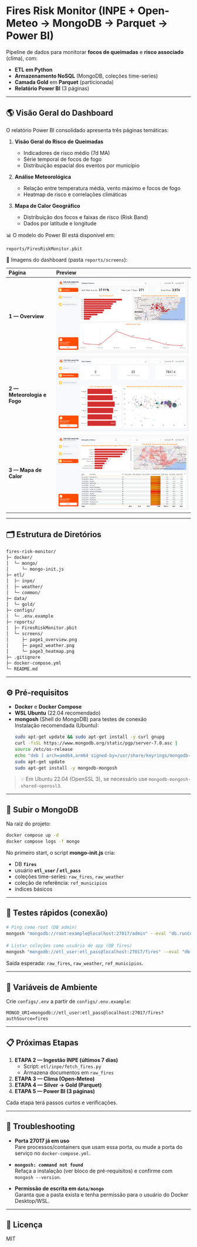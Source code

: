 # Fires Risk Monitor (INPE + Open-Meteo → MongoDB → Parquet → Power BI)

Pipeline de dados para monitorar **focos de queimadas** e **risco associado** (clima), com:
- **ETL em Python**
- **Armazenamento NoSQL** (MongoDB, coleções time-series)
- **Camada Gold** em **Parquet** (particionada)
- **Relatório Power BI** (3 páginas)

---

## 🌎 Visão Geral do Dashboard

O relatório Power BI consolidado apresenta três páginas temáticas:

1. **Visão Geral do Risco de Queimadas**
   - Indicadores de risco médio (7d MA)
   - Série temporal de focos de fogo
   - Distribuição espacial dos eventos por município

2. **Análise Meteorológica**
   - Relação entre temperatura média, vento máximo e focos de fogo
   - Heatmap de risco e correlações climáticas

3. **Mapa de Calor Geográfico**
   - Distribuição dos focos e faixas de risco (Risk Band)
   - Dados por latitude e longitude

📊 O modelo do Power BI está disponível em:
```
reports/FiresRiskMonitor.pbit
```

📸 Imagens do dashboard (pasta `reports/screens`):

| Página | Preview |
|:-------|:---------|
| **1 — Overview** | ![Dashboard Overview](reports/screens/Screenshot_53.png) |
| **2 — Meteorologia e Fogo** | ![Meteorology and Fire](reports/screens/Screenshot_54.png) |
| **3 — Mapa de Calor** | ![Heatmap](reports/screens/Screenshot_55.png) |

---

## 🗂 Estrutura de Diretórios

```
fires-risk-monitor/
├─ docker/
│  └─ mongo/
│     └─ mongo-init.js
├─ etl/
│  ├─ inpe/
│  ├─ weather/
│  └─ common/
├─ data/
│  └─ gold/
├─ configs/
│  └─ .env.example
├─ reports/
│  ├─ FiresRiskMonitor.pbit
│  └─ screens/
│     ├─ page1_overview.png
│     ├─ page2_weather.png
│     └─ page3_heatmap.png
├─ .gitignore
├─ docker-compose.yml
└─ README.md
```

---

## ⚙️ Pré-requisitos

- **Docker** e **Docker Compose**
- **WSL Ubuntu** (22.04 recomendado)
- **mongosh** (Shell do MongoDB) para testes de conexão  
  Instalação recomendada (Ubuntu):  
  ```bash
  sudo apt-get update && sudo apt-get install -y curl gnupg
  curl -fsSL https://www.mongodb.org/static/pgp/server-7.0.asc |     sudo gpg --dearmor -o /usr/share/keyrings/mongodb-server-7.0.gpg
  source /etc/os-release
  echo "deb [ arch=amd64,arm64 signed-by=/usr/share/keyrings/mongodb-server-7.0.gpg ] https://repo.mongodb.org/apt/ubuntu $UBUNTU_CODENAME/mongodb-org/7.0 multiverse" |     sudo tee /etc/apt/sources.list.d/mongodb-org-7.0.list
  sudo apt-get update
  sudo apt-get install -y mongodb-mongosh
  ```

> 💡 Em Ubuntu 22.04 (OpenSSL 3), se necessário use `mongodb-mongosh-shared-openssl3`.

---

## 🚀 Subir o MongoDB

Na raiz do projeto:

```bash
docker compose up -d
docker compose logs -f mongo
```

No primeiro start, o script **mongo-init.js** cria:
- DB **`fires`**
- usuário **`etl_user` / `etl_pass`**
- coleções time-series: `raw_fires`, `raw_weather`
- coleção de referência: `ref_municipios`
- índices básicos

---

## 🧪 Testes rápidos (conexão)

```bash
# Ping como root (DB admin)
mongosh "mongodb://root:example@localhost:27017/admin" --eval "db.runCommand({ ping: 1 })"

# Listar coleções como usuário de app (DB fires)
mongosh "mongodb://etl_user:etl_pass@localhost:27017/fires" --eval "db.getCollectionNames()"
```

Saída esperada: `raw_fires`, `raw_weather`, `ref_municipios`.

---

## 🔐 Variáveis de Ambiente

Crie `configs/.env` a partir de `configs/.env.example`:

```
MONGO_URI=mongodb://etl_user:etl_pass@localhost:27017/fires?authSource=fires
```

---

## 📋 Próximas Etapas

1. **ETAPA 2 — Ingestão INPE (últimos 7 dias)**  
   - Script: `etl/inpe/fetch_fires.py`
   - Armazena documentos em `raw_fires`
2. **ETAPA 3 — Clima (Open-Meteo)**
3. **ETAPA 4 — Silver → Gold (Parquet)**
4. **ETAPA 5 — Power BI (3 páginas)**

Cada etapa terá passos curtos e verificações.

---

## 🧭 Troubleshooting

- **Porta 27017 já em uso**  
  Pare processos/containers que usam essa porta, ou mude a porta do serviço no `docker-compose.yml`.

- **`mongosh: command not found`**  
  Refaça a instalação (ver bloco de pré-requisitos) e confirme com `mongosh --version`.

- **Permissão de escrita em `data/mongo`**  
  Garanta que a pasta exista e tenha permissão para o usuário do Docker Desktop/WSL.

---

## 🪪 Licença
MIT
